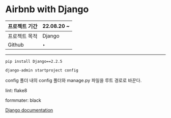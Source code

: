 # Airbnb with Django

| 프로젝트 기간 | 22.08.20 ~ |
| ------------- | ---------- |
| 프로젝트 목적 | Django     |
| Github        | ‣          |

---

`pip install Django==2.2.5`

`django-admin startproject config`

config 폴더 내의 config 폴더와 manage.py 파일을 루트 경로로 바꾼다.

lint: flake8

formmater: black

[Django documentation](https://docs.djangoproject.com/en/2.2/ref/settings/)
